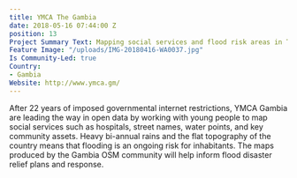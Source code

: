```yaml
---
title: YMCA The Gambia
date: 2018-05-16 07:44:00 Z
position: 13
Project Summary Text: Mapping social services and flood risk areas in The Gambia
Feature Image: "/uploads/IMG-20180416-WA0037.jpg"
Is Community-Led: true
Country:
- Gambia
Website: http://www.ymca.gm/
---
```


After 22 years of imposed governmental internet restrictions, YMCA Gambia are leading the way in open data by working with young people to map social services such as hospitals, street names, water points, and key community assets. Heavy bi-annual rains and the flat topography of the country means that flooding is an ongoing risk for inhabitants. The maps produced by the Gambia OSM community will help inform flood disaster relief plans and response.